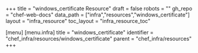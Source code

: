 +++
title = "windows_certificate Resource"
draft = false
robots = ""
gh_repo = "chef-web-docs"
data_path = ["infra","resources","windows_certificate"]
layout = "infra_resource"
toc_layout = "infra_resource_toc"

[menu]
  [menu.infra]
    title = "windows_certificate"
    identifier = "chef_infra/resources/windows_certificate"
    parent = "chef_infra/resources"
+++

<!-- The contents of this page are automatically generated from the windows_certificate.yaml file in the data directory. -->
<!-- To suggest a change, edit the https://github.com/chef/chef/blob/main/lib/chef/resource/windows_certificate.rb file
      and submit a pull request to the https://github.com/chef/chef repository. -->
